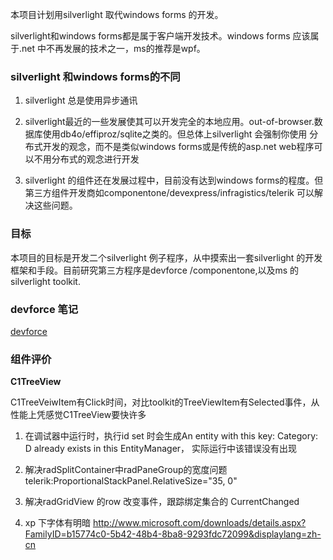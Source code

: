 本项目计划用silverlight 取代windows forms 的开发。

silverlight和windows forms都是属于客户端开发技术。windows forms 应该属于.net 中不再发展的技术之一，ms的推荐是wpf。

### silverlight 和windows forms的不同 ###

1. silverlight 总是使用异步通讯

2. silverlight最近的一些发展使其可以开发完全的本地应用。out-of-browser.数据库使用db4o/effiproz/sqlite之类的。但总体上silverlight 会强制你使用 分布式开发的观念，而不是类似windows forms或是传统的asp.net web程序可以不用分布式的观念进行开发


3. silverlight 的组件还在发展过程中，目前没有达到windows forms的程度。但第三方组件开发商如componentone/devexpress/infragistics/telerik 可以解决这些问题。

### 目标 ###

本项目的目标是开发二个silverlight 例子程序，从中摸索出一套silverlight 的开发框架和手段。目前研究第三方程序是devforce /componentone,以及ms 的silverlight toolkit.


### devforce 笔记 ###

[devforce](devforce.md)
### 组件评价 ###

**C1TreeView**

C1TreeVeiwItem有Click时间，对比toolkit的TreeViewItem有Selected事件，从性能上凭感觉C1TreeView要快许多


1. 在调试器中运行时，执行id set 时会生成An entity with this key: Category: D already exists in this EntityManager， 实际运行中该错误没有出现


1. 解决radSplitContainer中radPaneGroup的宽度问题  telerik:ProportionalStackPanel.RelativeSize="35, 0"

2. 解决radGridView 的row 改变事件，跟踪绑定集合的 CurrentChanged


3. xp  下字体有明暗
http://www.microsoft.com/downloads/details.aspx?FamilyID=b15774c0-5b42-48b4-8ba8-9293fdc72099&displaylang=zh-cn